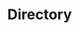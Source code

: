 ---
title: Directory
type: directory
topper:
  _bookshop_name: design-system/topper/default
  subheading:
---